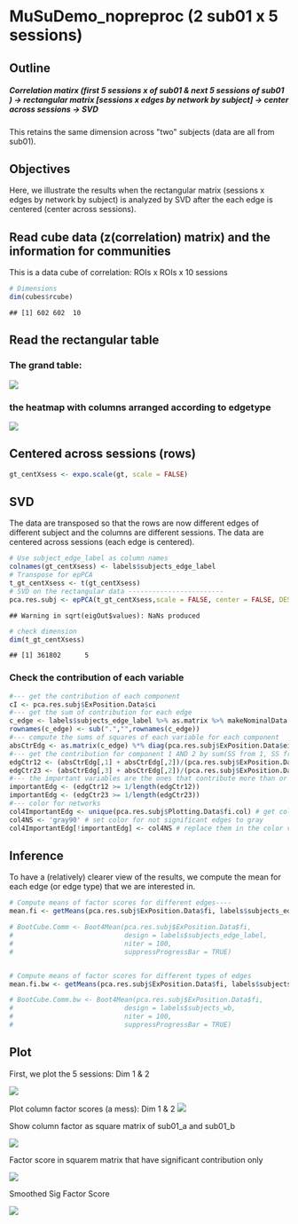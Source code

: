 MuSuDemo\_nopreproc (2 sub01 x 5 sessions)
================

Outline
-------

##### Correlation matirx (first 5 sessions x of sub01 & next 5 sessions of sub01 ) -&gt; rectangular matrix \[sessions x edges by network by subject\] -&gt; center across sessions -&gt; SVD

This retains the same dimension across "two" subjects (data are all from sub01).

Objectives
----------

Here, we illustrate the results when the rectangular matrix (sessions x edges by network by subject) is analyzed by SVD after the each edge is centered (center across sessions).

Read cube data (z(correlation) matrix) and the information for communities
--------------------------------------------------------------------------

This is a data cube of correlation: ROIs x ROIs x 10 sessions

``` r
# Dimensions
dim(cubes$rcube)
```

    ## [1] 602 602  10

Read the rectangular table
--------------------------

### The grand table:

![](MuSuDemo_Cent_x_Sess__2_x_5_sessions__files/figure-markdown_github/gt_heatmap-1.png)

### the heatmap with columns arranged according to edgetype

![](MuSuDemo_Cent_x_Sess__2_x_5_sessions__files/figure-markdown_github/gt_heatmap_bw-1.png)

Centered across sessions (rows)
-------------------------------

``` r
gt_centXsess <- expo.scale(gt, scale = FALSE)
```

SVD
---

The data are transposed so that the rows are now different edges of different subject and the columns are different sessions. The data are centered across sessions (each edge is centered).

``` r
# Use subject_edge_label as column names
colnames(gt_centXsess) <- labels$subjects_edge_label
# Transpose for epPCA
t_gt_centXsess <- t(gt_centXsess)
# SVD on the rectangular data ------------------------
pca.res.subj <- epPCA(t_gt_centXsess,scale = FALSE, center = FALSE, DESIGN = labels$subjects_edge_label, make_design_nominal = TRUE, graphs = FALSE)
```

    ## Warning in sqrt(eigOut$values): NaNs produced

``` r
# check dimension
dim(t_gt_centXsess)
```

    ## [1] 361802      5

### Check the contribution of each variable

``` r
#--- get the contribution of each component
cI <- pca.res.subj$ExPosition.Data$ci
#--- get the sum of contribution for each edge
c_edge <- labels$subjects_edge_label %>% as.matrix %>% makeNominalData %>% t %>% "%*%"(cI)
rownames(c_edge) <- sub(".","",rownames(c_edge))
#--- compute the sums of squares of each variable for each component
absCtrEdg <- as.matrix(c_edge) %*% diag(pca.res.subj$ExPosition.Data$eigs)
#--- get the contribution for component 1 AND 2 by sum(SS from 1, SS from 2)/sum(eigs 1, eigs 2)
edgCtr12 <- (absCtrEdg[,1] + absCtrEdg[,2])/(pca.res.subj$ExPosition.Data$eigs[1] + pca.res.subj$ExPosition.Data$eigs[2])
edgCtr23 <- (absCtrEdg[,3] + absCtrEdg[,2])/(pca.res.subj$ExPosition.Data$eigs[2] + pca.res.subj$ExPosition.Data$eigs[3])
#--- the important variables are the ones that contribute more than or equal to the average
importantEdg <- (edgCtr12 >= 1/length(edgCtr12))
importantEdg <- (edgCtr23 >= 1/length(edgCtr23))
#--- color for networks
col4ImportantEdg <- unique(pca.res.subj$Plotting.Data$fi.col) # get colors
col4NS <- 'gray90' # set color for not significant edges to gray
col4ImportantEdg[!importantEdg] <- col4NS # replace them in the color vector
```

Inference
---------

To have a (relatively) clearer view of the results, we compute the mean for each edge (or edge type) that we are interested in.

``` r
# Compute means of factor scores for different edges----
mean.fi <- getMeans(pca.res.subj$ExPosition.Data$fi, labels$subjects_edge_label) # with t(gt)

# BootCube.Comm <- Boot4Mean(pca.res.subj$ExPosition.Data$fi,
#                            design = labels$subjects_edge_label,
#                            niter = 100,
#                            suppressProgressBar = TRUE)


# Compute means of factor scores for different types of edges
mean.fi.bw <- getMeans(pca.res.subj$ExPosition.Data$fi, labels$subjects_wb) # with t(gt)

# BootCube.Comm.bw <- Boot4Mean(pca.res.subj$ExPosition.Data$fi,
#                            design = labels$subjects_wb,
#                            niter = 100,
#                            suppressProgressBar = TRUE)
```

Plot
----

First, we plot the 5 sessions: Dim 1 & 2

![](MuSuDemo_Cent_x_Sess__2_x_5_sessions__files/figure-markdown_github/plot_fj-1.png)

Plot column factor scores (a mess): Dim 1 & 2 ![](MuSuDemo_Cent_x_Sess__2_x_5_sessions__files/figure-markdown_github/plot_fi-1.png)

Show column factor as square matrix of sub01\_a and sub01\_b

![](MuSuDemo_Cent_x_Sess__2_x_5_sessions__files/figure-markdown_github/grid_heat_fi-1.png)

Factor score in squarem matrix that have significant contribution only

![](MuSuDemo_Cent_x_Sess__2_x_5_sessions__files/figure-markdown_github/grid_heat_sigfi-1.png)

Smoothed Sig Factor Score

![](MuSuDemo_Cent_x_Sess__2_x_5_sessions__files/figure-markdown_github/grid_smheat_sigfi-1.png)
